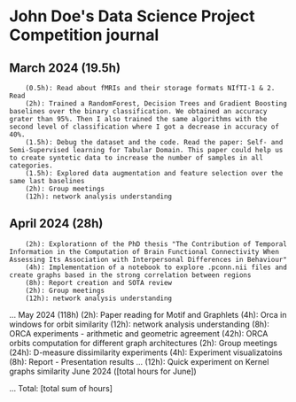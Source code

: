# John Doe's Data Science Project Competition journal
## March 2024 (19.5h)

        (0.5h): Read about fMRIs and their storage formats NIfTI-1 & 2. Read
        (2h): Trained a RandomForest, Decision Trees and Gradient Boosting baselines over the binary classification. We obtained an accuracy grater than 95%. Then I also trained the same algorithms with the second level of classification where I got a decrease in accuracy of 40%.
        (1.5h): Debug the dataset and the code. Read the paper: Self- and Semi-Supervised learning for Tabular Domain. This paper could help us to create syntetic data to increase the number of samples in all categories.
        (1.5h): Explored data augmentation and feature selection over the same last baselines
        (2h): Group meetings
        (12h): network analysis understanding
## April 2024 (28h)
        (2h): Explorationn of the PhD thesis "The Contribution of Temporal Information in the Computation of Brain Functional Connectivity When Assessing Its Association with Interpersonal Differences in Behaviour"
        (4h): Implementation of a notebook to explore .pconn.nii files and create graphs based in the strong correlation between regions
        (8h): Report creation and SOTA review
        (2h): Group meetings
        (12h): network analysis understanding
...
May 2024 (118h)
        (2h): Paper reading for Motif and Graphlets
        (4h): Orca in windows for orbit similarity
        (12h): network analysis understanding
        (8h): ORCA experiments - arithmetic and geometric agreement
        (42h): ORCA orbits computation for different graph architectures
        (2h): Group meetings
        (24h): D-measure dissimilarity experiments
        (4h): Experiment visualizatoins
        (8h): Report - Presentation results
...     (12h): Quick experiment on Kernel graphs similarity
June 2024 ([total hours for June])

...
Total: [total sum of hours]

